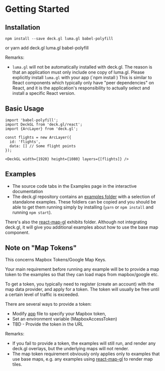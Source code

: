 # Getting Started


## Installation

    npm install --save deck.gl luma.gl babel-polyfill
or
    yarn add deck.gl luma.gl babel-polyfill

Remarks:
* `luma.gl` will not be automatically installed with deck.gl.
  The reason is that an application must only include one copy of luma.gl.
  Please explicitly install `luma.gl` with your app (`npm install )
  This is similar to React components which typically only have "peer dependencies"
  on React, and it is the application's responsibility to actually
  select and install a specific React version.


## Basic Usage

	import 'babel-polyfill';
    import DeckGL from 'deck.gl/react';
    import {ArcLayer} from 'deck.gl';

    const flights = new ArcLayer({
      id: 'flights',
      data: [] // Some flight points
    });

    <DeckGL width={1920} height={1080} layers={[flights]} />


## Examples

* The source code tabs in the Examples page in the interactive documentation
* The deck.gl repository contains an
  [examples folder](https://github.com/uber/deck.gl/tree/master/examples)
  with a selection of standalone examples.
  These foldiers can be copied and you should be able to get them running
  simply by installing (`yarn` or `npm install` and running `npm start`).

There's also the [react-map-gl](https://github.com/uber/react-map-gl) exhibits folder. Although not integrating deck.gl, it will give you additional examples
about how to use the base map component.


## Note on "Map Tokens"

This concerns Mapbox Tokens/Google Map Keys.

Your main requirement before running any example will be to provide a map
token to the examples so that they can load maps from mapbox/google etc.

To get a token, you typically need to register (create an account)
with the map data provider, and apply for a token. The token will usually
be free until a certain level of traffic is exceeded.

There are several ways to provide a token:
* Modify [app](./app.js) file to specify your Mapbox token,
* Set an environment variable (MapboxAccessToken)
* TBD - Provide the token in the URL

Remarks:
* If you fail to provide a token, the examples will still run,
  and render any deck.gl overlays, but the underlying maps will not render.
* The map token requirement obviously only applies only to examples that use
  base maps, e.g. any examples using
  [react-map-gl](https://github.com/uber/react-map-gl) to render map tiles.
